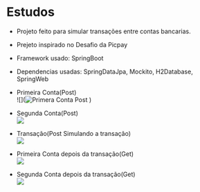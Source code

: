 # Estudos
* Projeto feito para simular transações entre contas bancarias.
* Prejeto inspirado no Desafio da Picpay
* Framework usado: SpringBoot
* Dependencias usadas: SpringDataJpa, Mockito, H2Database, SpringWeb

* Primeira Conta(Post)   
![](![Primera Conta Post](https://github.com/user-attachments/assets/3ffa1e1d-0edd-47d2-835a-29fea74a2bf2)
)
* Segunda Conta(Post)  
![](https://cdn.discordapp.com/attachments/1274179869932257341/1274180294588502148/Teste-2.PNG?ex=671e421f&is=671cf09f&hm=d454452cacf24dee1814fe97273110d872e087684e9ca04e51fe7dbd76083d7b&)
* Transação(Post Simulando a transação)        
![](https://cdn.discordapp.com/attachments/1274179869932257341/1274358159699480697/TransactionTeste.PNG?ex=671e3f05&is=671ced85&hm=359e6e55165cc253a365bc08f9d2b1cf7a19b5f5db1ebb847d7bd687cf6fb969&)
* Primeira Conta depois da transação(Get)      
![](https://cdn.discordapp.com/attachments/1274179869932257341/1274358653226582130/GetTTTT.PNG?ex=671e3f7b&is=671cedfb&hm=98d22d95620870d293fdb6d70d1172cf893a056f3b96ffb6eaedb61f17a0a487&)
* Segunda Conta depois da transação(Get)        
![](https://cdn.discordapp.com/attachments/1274179869932257341/1274358636893700116/Gettttttt.PNG?ex=671e3f77&is=671cedf7&hm=f5027c6b618d52e8106814bf9a3d482b0bcce201ff2de34ef74f1033f9daf403&)
